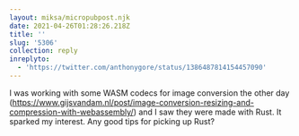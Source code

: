 ```yaml
---
layout: miksa/micropubpost.njk
date: 2021-04-26T01:28:26.218Z
title: ''
slug: '5306'
collection: reply
inreplyto:
  - 'https://twitter.com/anthonygore/status/1386487814154457090'
---
```

I was working with some WASM codecs for image conversion the other day (https://www.gijsvandam.nl/post/image-conversion-resizing-and-compression-with-webassembly/) and I saw they were made with Rust. It sparked my interest. Any good tips for picking up Rust?
